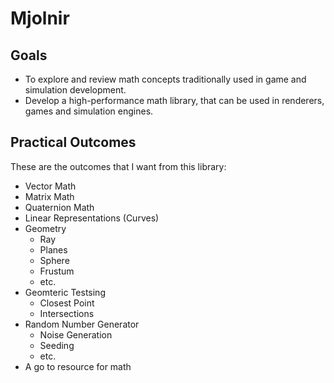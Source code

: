 # Mjolnir

## Goals
- To explore and review math concepts traditionally used in game and simulation development. 
- Develop a high-performance math library, that can be used in renderers, games and simulation engines.

## Practical Outcomes
These are the outcomes that I want from this library:
- Vector Math
- Matrix Math
- Quaternion Math
- Linear Representations (Curves)
- Geometry
	- Ray
	- Planes
	- Sphere
	- Frustum
	- etc.
- Geomteric Testsing
	- Closest Point
	- Intersections
- Random Number Generator
	- Noise Generation
	- Seeding
	- etc.
- A go to resource for math
